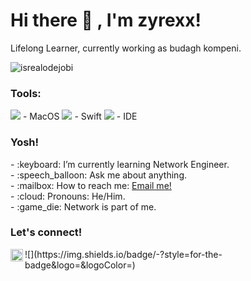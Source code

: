 # <summary><strong>Hi there :wave: , I'm zyrexx!</strong></summary>
Lifelong Learner, currently working as budagh kompeni.
<p align="left"> <img src="https://komarev.com/ghpvc/?username=goonesmile&label=Profile%20views&color=0e75b6&style=flat" alt="isrealodejobi" />
</p>

### <summary><strong>Tools:</strong></summary>
<p>
<img src="https://img.shields.io/badge/OS-MacOS-blue?&logo=apple" /> - MacOS
<img src="https://img.shields.io/badge/Code-Swift-blue?&logo=swift" /> - Swift
<img src="https://img.shields.io/badge/IDE-Xcode-blue?&logo=xcode" /> - IDE
</p>

### <summary><strong>Yosh!</strong></summary>
<p>
    - :keyboard: I’m currently learning Network Engineer. </br>
    - :speech_balloon: Ask me about anything.</br>
    - :mailbox: How to reach me: <a href="mailto:idhamhalik2020@gmail.com">Email me!</a>  </br>
    - :cloud: Pronouns: He/Him. </br>
    - :game_die: Network is part of me. </br>
<p>
 
### <summary><strong>Let's connect!</strong></summary>
<a href="https://www.instagram.com/zyrexx10/?hl=id#">
  <img align="left" alt="Goo's Instagram" width="20px" src="https://simpleicons.now.sh/instagram/495f7e" />
</a>
![<Badge Name>](https://img.shields.io/badge/<Badge Text>-<Background Color>?style=for-the-badge&logo=<Icon Name>&logoColor=<Logo Color>)
